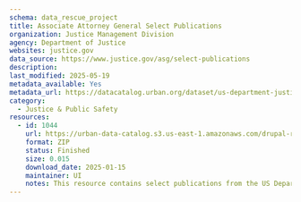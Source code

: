 ```yaml
---
schema: data_rescue_project 
title: Associate Attorney General Select Publications
organization: Justice Management Division
agency: Department of Justice
websites: justice.gov
data_source: https://www.justice.gov/asg/select-publications
description: 
last_modified: 2025-05-19
metadata_available: Yes
metadata_url: https://datacatalog.urban.org/dataset/us-department-justice-associate-attorney-general-select-publications
category:
  - Justice & Public Safety 
resources:
  - id: 1044
    url: https://urban-data-catalog.s3.us-east-1.amazonaws.com/drupal-root-live/2025/03/28/justice-and-safety/doj-associate-attorney-general-publications/data.zip
    format: ZIP
    status: Finished
    size: 0.015
    download_date: 2025-01-15
    maintainer: UI
    notes: This resource contains select publications from the US Department of Justice’s associate attorney general.
---
```

